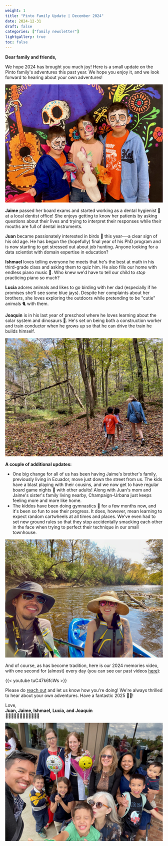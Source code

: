 ```yaml
---
weight: 1
title: "Pinto Family Update | December 2024"
date: 2024-12-31
draft: false
categories: ["family newsletter"]
lightgallery: true
toc: false
---
```


**Dear family and friends,**

We hope 2024 has brought you much joy! Here is a small update on the Pinto family's adventures this past year. We hope you enjoy it, and we look forward to hearing about your own adventures!

![](2024-12_1.jpg "Dia de los Muertos celebration.")

**Jaime** passed her board exams and started working as a dental hygienist 🦷 at a local dentist office! She enjoys getting to know her patients by asking questions about their lives and trying to interpret their responses while their mouths are full of dental instruments.

**Juan** became passionately interested in birds 🦤 this year---a clear sign of his old age. He has begun the (hopefully) final year of his PhD program and is now starting to get stressed out about job hunting. Anyone looking for a data scientist with domain expertise in education?

**Ishmael** loves telling everyone he meets that he's the best at math in his third-grade class and asking them to quiz him. He also fills our home with endless piano music 🎹. Who knew we'd have to tell our child to *stop* practicing piano so much?

**Lucia** adores animals and likes to go birding with her dad (especially if he promises she'll see some blue jays). Despite her complaints about her brothers, she loves exploring the outdoors while pretending to be "cutie" animals 🐈 with them.

**Joaquin** is in his last year of preschool where he loves learning about the solar system and dinosaurs 🦖. He's set on being both a construction worker and train conductor when he grows up so that he can drive the train he builds himself.

![](2024-12_2.jpg "Hiking through Shawnee National Forest in the fall.")


**A couple of additional updates:**

- One big change for all of us has been having Jaime's brother's family, previously living in Ecuador, move just down the street from us. The kids have a blast playing with their cousins, and we now get to have regular board game nights 🎲 with other adults! Along with Juan's mom and Jaime's sister's family living nearby, Champaign-Urbana just keeps feeling more and more like home.
- The kiddos have been doing gymnastics 🤸 for a few months now, and it's been so fun to see their progress. It does, however, mean learning to expect random cartwheels at all times and places. We've even had to set new ground rules so that they stop accidentally smacking each other in the face when trying to perfect their technique in our small townhouse.

![](2024-12_3.jpg "Lunchtime kayaking date!")

And of course, as has become tradition, here is our 2024 memories video, with one second for (almost) every day (you can see our past videos [here](https://jdpinto.com/family/)):

{{< youtube tuC47k6fcWs >}}


Please do [reach out](mailto:family@jdpinto.com) and let us know how you're doing! We're always thrilled to hear about your own adventures. Have a fantastic 2025 🎉🍾!


Love,\
**Juan, Jaime, Ishmael, Lucia, and Joaquin**\
👨🏽👩🏼👦🏻👧🏻👶🏻🐱🐱

![](2024-12_4.jpg "Jaime's graduation from dental hygiene school.")

